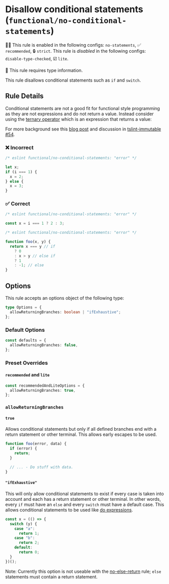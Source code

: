 # Disallow conditional statements (`functional/no-conditional-statements`)

💼🚫 This rule is enabled in the following configs: `no-statements`, ✅ `recommended`, 🔒 `strict`. This rule is _disabled_ in the following configs: `disable-type-checked`, ☑️ `lite`.

💭 This rule requires type information.

<!-- end auto-generated rule header -->

This rule disallows conditional statements such as `if` and `switch`.

## Rule Details

Conditional statements are not a good fit for functional style programming as they are not expressions and do not return a value.
Instead consider using the [ternary operator](https://developer.mozilla.org/en-US/docs/Web/JavaScript/Reference/Operators/Conditional_Operator) which is an expression that returns a value:

For more background see this [blog post](https://hackernoon.com/rethinking-javascript-the-if-statement-b158a61cd6cb) and discussion in [tslint-immutable #54](https://github.com/jonaskello/tslint-immutable/issues/54).

### ❌ Incorrect

<!-- eslint-skip -->

```js
/* eslint functional/no-conditional-statements: "error" */

let x;
if (i === 1) {
  x = 2;
} else {
  x = 3;
}
```

### ✅ Correct

```js
/* eslint functional/no-conditional-statements: "error" */

const x = i === 1 ? 2 : 3;
```

```js
/* eslint functional/no-conditional-statements: "error" */

function foo(x, y) {
  return x === y // if
    ? 0
    : x > y // else if
    ? 1
    : -1; // else
}
```

## Options

This rule accepts an options object of the following type:

```ts
type Options = {
  allowReturningBranches: boolean | "ifExhaustive";
};
```

### Default Options

```ts
const defaults = {
  allowReturningBranches: false,
};
```

### Preset Overrides

#### `recommended` and `lite`

```ts
const recommendedAndLiteOptions = {
  allowReturningBranches: true,
};
```

### `allowReturningBranches`

#### `true`

Allows conditional statements but only if all defined branches end with a return statement or other terminal.
This allows early escapes to be used.

```js
function foo(error, data) {
  if (error) {
    return;
  }

  // ... - Do stuff with data.
}
```

#### `"ifExhaustive"`

This will only allow conditional statements to exist if every case is taken into account and each has a return statement or other terminal.
In other words, every `if` must have an `else` and every `switch` must have a default case.
This allows conditional statements to be used like [do expressions](https://github.com/tc39/proposal-do-expressions).

```js
const x = (() => {
  switch (y) {
    case "a":
      return 1;
    case "b":
      return 2;
    default:
      return 0;
  }
})();
```

Note: Currently this option is not useable with the [no-else-return](https://eslint.org/docs/rules/no-else-return) rule; `else` statements must contain a return statement.

